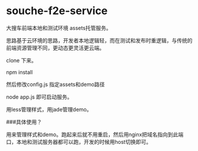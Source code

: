 souche-f2e-service
==================

大搜车前端本地和测试环境 assets托管服务。


思路基于云环境的思路，开发者本地逻辑轻，而在测试和发布时重逻辑，与传统的前端资源管理不同，更动态更灵活更云端。

clone 下来。

npm install

然后修改config.js 指定assets和demo路径

node app.js 即可启动服务。

用less管理样式，用jade管理demo。


###具体使用？

用来管理样式和demo。跑起来后就不用重启，然后用nginx把域名指向到此端口，本地和测试服务器都可以跑，开发的时候用host切换即可。